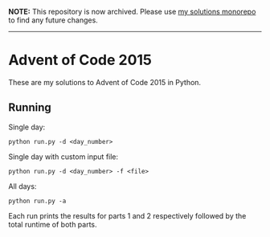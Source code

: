 **NOTE:** This repository is now archived. Please use [my solutions monorepo](https://github.com/sfmalloy/advent-of-code) to find any future changes.
___

# Advent of Code 2015

These are my solutions to Advent of Code 2015 in Python.

**Running**
----------------------------------
Single day:

    python run.py -d <day_number>

Single day with custom input file:

    python run.py -d <day_number> -f <file>

All days:

    python run.py -a

Each run prints the results for parts 1 and 2 respectively followed by the total runtime of both parts.
